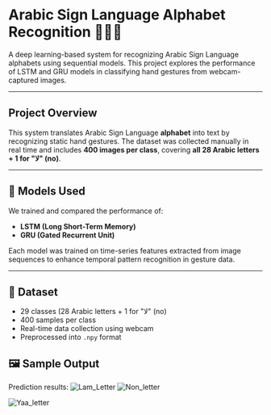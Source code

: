 # Arabic Sign Language Alphabet Recognition 🤟🇸🇦

A deep learning-based system for recognizing Arabic Sign Language alphabets using sequential models. This project explores the performance of LSTM and GRU models in classifying hand gestures from webcam-captured images.

---

## Project Overview

This system translates Arabic Sign Language **alphabet** into text by recognizing static hand gestures. The dataset was collected manually in real time and includes **400 images per class**, covering **all 28 Arabic letters + 1 for "لا" (no)**.

---

## 🧪 Models Used

We trained and compared the performance of:
- **LSTM (Long Short-Term Memory)**
- **GRU (Gated Recurrent Unit)**

Each model was trained on time-series features extracted from image sequences to enhance temporal pattern recognition in gesture data.

---

## 📂 Dataset

-  29 classes (28 Arabic letters + 1 for "لا" (no)
-  400 samples per class
-  Real-time data collection using webcam
-  Preprocessed into `.npy` format

## 🖼️ Sample Output
Prediction results:
![Lam_Letter](https://github.com/user-attachments/assets/3542ed15-2b59-4ecd-b8c2-d337eb137759)
![Non_letter](https://github.com/user-attachments/assets/faa78e62-b9a3-4f26-ac95-54082a24fc5c)

![Yaa_letter](https://github.com/user-attachments/assets/133777a1-d3ee-429d-8c4e-a13446909baa)

